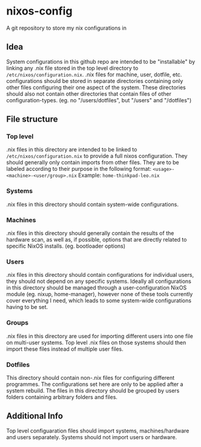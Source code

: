 # nixos-config
A git repository to store my nix configurations in

## Idea
System configurations in this github repo are intended to be "installable" by linking any .nix file stored in the top level directory to `/etc/nixos/configuration.nix`. .nix files for machine, user, dotfile, etc. configurations should be stored in separate directories containing only other files configuring their one aspect of the system. These directories should also not contain other directories that contain files of other configuration-types. (eg. no "/users/dotfiles", but "/users" and "/dotfiles")
## File structure
### Top level
.nix files in this directory are intended to be linked to `/etc/nixos/configuration.nix` to provide a full nixos configuration. They should generally only contain imports from other files. They are to be labeled according to their purpose in the following format: `<usage>-<machine>-<user/group>.nix`
Example: `home-thinkpad-leo.nix`

### Systems
.nix files in this directory should contain system-wide configurations. 
### Machines
.nix files in this directory should generally contain the results of the hardware scan, as well as, if possible, options that are directly related to specific NixOS installs. (eg. bootloader options)
### Users
.nix files in this directory should contain configurations for individual users, they should not depend on any specific systems. Ideally all configurations in this directory should be managed through a user-configuration NixOS module (eg. nixup, home-manager), however none of these tools currently cover everything I need, which leads to some system-wide configurations having to be set.
### Groups
.nix files in this directory are used for importing different users into one file on multi-user systems. Top level .nix files on those systems should then import these files instead of multiple user files.
### Dotfiles
This directory should contain non-.nix files for configuring different programmes. The configurations set here are only to be applied after a system rebuild. The files in this directory should be grouped by users folders containing arbitrary folders and files. 

## Additional Info
Top level configuaration files should import systems, machines/hardware and users separately. Systems should not import users or hardware.
